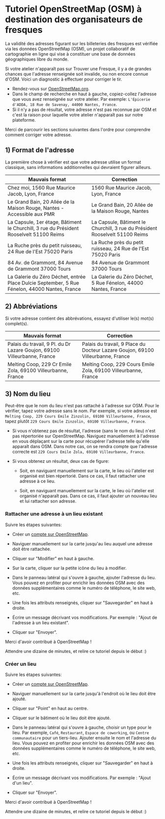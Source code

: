 # Tutoriel OpenStreetMap (OSM) à destination des organisateurs de fresques

La validité des adresses figurant sur les billeteries des fresques est vérifiée via les données OpenStreetMap (OSM), un projet collaboratif de cartographie en ligne qui vise à constituer une base de données géographiques libre du monde.

Si votre atelier n'apparaît pas sur Trouver une Fresque, il y a de grandes chances que l'adresse renseignée soit invalide, ou non encore connue d'OSM. Voici un diagnostic à effectuer pour corriger le tir.

- Rendez-vous sur [OpenStreetMap.org](https://www.openstreetmap.org).
- Dans le champ de recherche en haut à gauche, copiez-collez l'adresse que vous avez renseignée sur votre atelier. Par exemple: `L'Epicerie d'ADDA, 18 Rue de Savenay, 44000 Nantes, France`.
- Si il n'y a pas de résultat, votre adresse n'est pas reconnue par OSM et c'est la raison pour laquelle votre atelier n'apparaît pas sur notre plateforme.

Merci de parcourir les sections suivantes dans l'ordre pour comprendre comment corriger votre adresse.

## 1) Format de l'adresse

La première chose à vérifier est que votre adresse utilise un format classique, sans informations additionnelles qui devraient figurer ailleurs.

| Mauvais format | Correction |
|----------|----------|
| Chez moi, 1560 Rue Maurice Jacob, Lyon, France | 1560 Rue Maurice Jacob, Lyon, France |
| Le Grand Bain, 20 Allée de la Maison Rouge, Nantes - Accessible aux PMR | Le Grand Bain, 20 Allée de la Maison Rouge, Nantes |
| La Capsule, 1er étage, Bâtiment le Churchill, 3 rue du Président Rooselvelt 51100 Reims | La Capsule, Bâtiment le Churchill, 3 rue du Président Rooselvelt 51100 Reims |
| La Ruche près du petit ruisseau, 24 Rue de l'Est 75020 Paris | La Ruche près du petit ruisseau, 24 Rue de l'Est 75020 Paris |
| 84 Av. de Grammont, 84 Avenue de Grammont 37000 Tours | 84 Avenue de Grammont 37000 Tours |
| La Galerie du Zéro Déchet, entrée Place Dulcie September, 5 Rue Fénelon, 44000 Nantes, France | La Galerie du Zéro Déchet, 5 Rue Fénelon, 44000 Nantes, France |

## 2) Abbréviations

Si votre adresse contient des abbrévations, essayez d'utiliser le(s) mot(s) complet(s).

| Mauvais format | Correction |
|----------|----------|
| Palais du travail, 9 Pl. du Dr Lazare Goujon, 69100 Villeurbanne, France | Palais du travail, 9 Place du Docteur Lazare Goujon, 69100 Villeurbanne, France |
| Melting Coop, 229 Cr Emile Zola, 69100 Villeurbanne, France | Melting Coop, 229 Cours Emile Zola, 69100 Villeurbanne, France |

## 3) Nom du lieu

Peut-être que le nom du lieu n'est pas rattaché à l'adresse sur OSM. Pour le vérifier, tapez votre adresse sans le nom. Par exemple, si votre adresse est `Melting Coop, 229 Cours Emile Zinzolin, 69100 Villeurbanne, France`, tapez plutôt `229 Cours Emile Zinzolin, 69100 Villeurbanne, France`.

- Si vous n'obtenez pas de résultat, l'adresse (sans le nom du lieu) n'est pas répertoriée sur OpenStreetMap. Naviguez manuellement à l'adresse en vous déplaçant sur la carte pour récupérer l'adresse telle qu'elle apparaît dans OSM. Dans notre cas, on se rendra compte que l'adresse correcte est `229 Cours Emile Zola, 69100 Villeurbanne, France`.

- Si vous obtenez un résultat, deux cas de figure:

    - Soit, en naviguant manuellement sur la carte, le lieu où l'atelier est organisé est bien répertorié. Dans ce cas, il faut rattacher une adresse à ce lieu.

    - Soit, en naviguant manuellement sur la carte, le lieu où l'atelier est organisé n'apparaît pas. Dans ce cas, il faut ajouter un nouveau lieu et lui rattacher son adresse.

### Rattacher une adresse à un lieu existant

Suivre les étapes suivantes:

- Créer un [compte sur OpenStreetMap](https://www.openstreetmap.org/user/new).

- Naviguer manuellement sur la carte jusqu'au lieu auquel une adresse doit être rattachée.

- Cliquer sur "Modifier" en haut à gauche.

- Sur la carte, cliquer sur la petite icône du lieu à modifier.

- Dans le panneau latéral qui s'ouvre à gauche, ajouter l'adresse du lieu. Vous pouvez en profiter pour enrichir les données OSM avec des données supplémentaires comme le numéro de téléphone, le site web, etc.

- Une fois les attributs renseignés, cliquer sur "Sauvegarder" en haut à droite.

- Écrire un message décrivant vos modifications. Par exemple : "Ajout de l'adresse à un lieu existant".

- Cliquer sur "Envoyer".

Merci d'avoir contribué à OpenStreetMap !

Attendre une dizaine de minutes, et relire ce tutoriel depuis le début :)

### Créer un lieu

Suivre les étapes suivantes:

- Créer un [compte sur OpenStreetMap](https://www.openstreetmap.org/user/new).

- Naviguer manuellement sur la carte jusqu'à l'endroit où le lieu doit être ajouté.

- Cliquer sur "Point" en haut au centre.

- Cliquer sur le bâtiment où le lieu doit être ajouté.

- Dans le panneau latéral qui s'ouvre à gauche, choisir un type pour le lieu. Par exemple, `Café`, `Restaurant`, `Espace de coworking`, ou `Centre communautaire` pour un tiers-lieu. Ajouter ensuite le nom et l'adresse du lieu. Vous pouvez en profiter pour enrichir les données OSM avec des données supplémentaires comme le numéro de téléphone, le site web, etc.

- Une fois les attributs renseignés, cliquer sur "Sauvegarder" en haut à droite.

- Écrire un message décrivant vos modifications. Par exemple : "Ajout d'un lieu".

- Cliquer sur "Envoyer".

Merci d'avoir contribué à OpenStreetMap !

Attendre une dizaine de minutes, et relire ce tutoriel depuis le début :)
